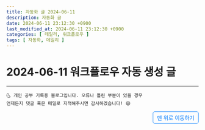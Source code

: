 ```yaml
---
title: 자동화 글 2024-06-11
description: 자동화 글
date: 2024-06-11 23:12:30 +0900
last_modified_at: 2024-06-11 23:12:30 +0900
categories: [ 데일리, 워크플로우 ]
tags: [ 자동화, 데일리 ]
---
```


# 2024-06-11 워크플로우 자동 생성 글

***
    🌜 개인 공부 기록용 블로그입니다. 오류나 틀린 부분이 있을 경우 
    언제든지 댓글 혹은 메일로 지적해주시면 감사하겠습니다! 😄

<a href="#" style="display: inline-block; padding: 5px 10px; color: #007bff; text-decoration: none; border: 0.5px solid #007bff; border-radius: 5px; float: right;">맨 위로 이동하기</a>